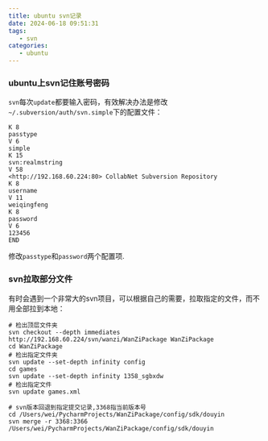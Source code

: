 ```yaml
---
title: ubuntu svn记录
date: 2024-06-18 09:51:31
tags:
   - svn
categories:
   - ubuntu
---
```


### ubuntu上svn记住账号密码
`svn`每次`update`都要输入密码，有效解决办法是修改`~/.subversion/auth/svn.simple`下的配置文件：
```text
K 8
passtype
V 6
simple
K 15
svn:realmstring
V 58
<http://192.168.60.224:80> CollabNet Subversion Repository
K 8
username
V 11
weiqingfeng
K 8
password
V 6
123456
END
```
修改`passtype`和`password`两个配置项.

### svn拉取部分文件
有时会遇到一个非常大的svn项目，可以根据自己的需要，拉取指定的文件，而不用全部拉到本地：
```shell
# 检出顶层文件夹
svn checkout --depth immediates http://192.168.60.224/svn/wanzi/WanZiPackage WanZiPackage
cd WanZiPackage
# 检出指定文件夹
svn update --set-depth infinity config
cd games
svn update --set-depth infinity 1358_sgbxdw
# 检出指定文件
svn update games.xml

# svn版本回退到指定提交记录,3368指当前版本号
cd /Users/wei/PycharmProjects/WanZiPackage/config/sdk/douyin
svn merge -r 3368:3366 /Users/wei/PycharmProjects/WanZiPackage/config/sdk/douyin
```




